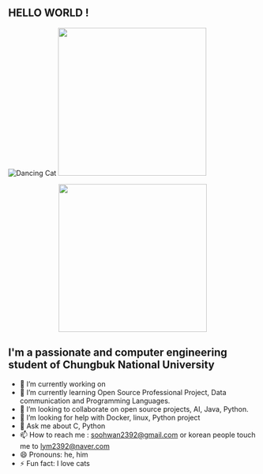 ## HELLO WORLD !
![Dancing Cat](https://media.giphy.com/media/JIX9t2j0ZTN9S/giphy.gif)
<img src="https://media.giphy.com/media/sIIhZliB2McAo/giphy.gif" width="300"/>

<div align="center">
  <img src="https://media.giphy.com/media/eNAsjO55tPbgaor7ma/giphy.gif" width="300"/>
</div>



## I'm a passionate and  computer engineering student of Chungbuk National University 

- 🔭 I’m currently working on 
- 🌱 I’m currently learning Open Source Professional Project, Data communication and Programming Languages. 
- 👯 I’m looking to collaborate on open source projects, AI, Java, Python.
- 🤔 I’m looking for help with Docker, linux, Python project
- 💬 Ask me about C, Python
- 📫 How to reach me : soohwan2392@gmail.com or korean people touch me to lym2392@naver.com
- 😄 Pronouns: he, him
- ⚡ Fun fact: I love cats 


